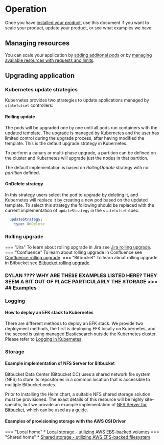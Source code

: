 # Operation
Once you have [installed your product](../userguide/INSTALLATION.md), use this document if you want to scale your product, update your product, or see what examples we have.

## Managing resources

You can scale your application by [adding additonal pods](resource_management/RESOURCE_SCALING.md) or by [managing available resources with requests and limits](resource_management/RESOURCE_SCALING.md).

## Upgrading application

### Kubernetes update strategies
Kubernetes provides two strategies to update applications managed by `statefulset` controllers:

#### Rolling update
The pods will be upgraded one by one until all pods run containers with the updated template. The upgrade is managed by 
Kubernetes and the user has limited control during the upgrade process, after having modified the template. This is the default 
upgrade strategy in Kubernetes. 

To perform a canary or multi-phase upgrade, a partition can be defined on the cluster and Kubernetes will upgrade just 
the nodes in that partition. 

The default implementation is based on *RollingUpdate* strategy with no *partition* defined. 

#### OnDelete strategy
In this strategy users select the pod to upgrade by deleting it, and Kubernetes will replace it by creating a new pod
 based on the updated template. To select this strategy the following should be replaced with the current 
 implementation of `updateStrategy` in the `statefulset` spec:

```yaml
  updateStrategy:
    type: OnDelete
```  

### Rolling upgrade

=== "Jira"
       To learn about rolling upgrade in Jira see [Jira rolling upgrade](product_upgrades/JIRA_UPGRADE.md).
=== "Confluence"
       To learn about rolling upgrade in Confluence see [Confluence rolling upgrade](product_upgrades/CONFLUENCE_UPGRADE.md).
=== "Bitbucket"
       To learn about rolling upgrade in Bitbucket see [Bitbucket rolling upgrade](product_upgrades/BITBUCKET_UPGRADE.md).

### DYLAN ???? WHY ARE THESE EXAMPLES LISTED HERE? THEY SEEM A BIT OUT OF PLACE PARTICULARLY THE STORAGE >>> ## Examples
### Logging
#### How to deploy an EFK stack to Kubernetes
There are different methods to deploy an EFK stack. We provide two deployment methods, the first is deploying EFK locally on Kubernetes, and the second is using managed Elasticsearch outside the Kubernetes cluster. Please refer to [Logging in Kubernetes](../examples/logging/efk/EFK.md).

### Storage
#### Example implementation of NFS Server for Bitbucket
Bitbucket Data Center (Bitbucket DC) uses a shared network file system (NFS) to store its repositories in a common location that is accessible to multiple Bitbucket nodes.

Prior to installing the Helm chart, a suitable NFS shared storage solution must be provisioned. The exact details of this resource will be highly site-specific, but we provide an example implementation of [NFS Server for Bitbucket](../examples/storage/nfs/NFS.md), which can be used as a guide.

#### Examples of provisioning storage with the AWS CSI Driver

=== "Local home"
    * [Local storage - utilizing AWS EBS-backed volumes](../examples/storage/aws/LOCAL_STORAGE.md)
=== "Shared home"
    * [Shared storage - utilizing AWS EFS-backed filesystem](../examples/storage/aws/SHARED_STORAGE.md)
